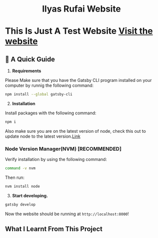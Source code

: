 <h1 align="center">
  Ilyas Rufai Website
</h1>

# This Is Just A Test Website [Visit the website](https://dirwudp1mskib.cloudfront.net/)

## 🚀 A Quick Guide

1. **Requirements**

Please Make sure that you have the Gatsby CLI program installed on your computer by runnig the following command:

```sh
npm install --global gatsby-cli
```

2. **Installation**

Install packages with the following command:
```sh
npm i
```
  Also make sure you are on the latest version of node, check this out to update node to the latest version.[Link](https://medium.com/stackfame/how-to-update-node-js-to-latest-version-linux-ubuntu-osx-windows-others-105749e90040)
  ### Node Version Manager(NVM) [RECOMMENDED]
  Verify installation by using the following command:
  ```sh
  command -v nvm
  ```
  Then run:
  ```sh
  nvm install node
  ```

3.  **Start developing.**

```sh
gatsby develop
```
 Now the website should be running at `http://localhost:8000`!


## What I Learnt From This Project

